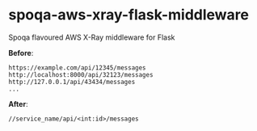 # spoqa-aws-xray-flask-middleware

Spoqa flavoured AWS X-Ray middleware for Flask

**Before**:

```
https://example.com/api/12345/messages
http://localhost:8000/api/32123/messages
http://127.0.0.1/api/43434/messages
...
```

**After**:

```
//service_name/api/<int:id>/messages
```
